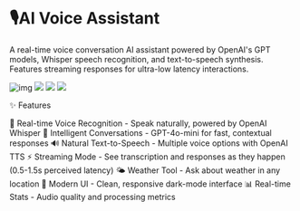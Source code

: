 # 🎙️AI Voice Assistant

A real-time voice conversation AI assistant powered by OpenAI's GPT models, Whisper speech recognition, and text-to-speech synthesis. Features streaming responses for ultra-low latency interactions.

![img](https://img.shields.io/badge/python-3.8+-blue.svg)
![](https://img.shields.io/badge/FastAPI-0.104+-green.svg)
![](https://img.shields.io/badge/OpenAI-API-orange.svg)
![](https://img.shields.io/badge/license-MIT-blue.svg)

✨ Features

🎤 Real-time Voice Recognition - Speak naturally, powered by OpenAI Whisper
🤖 Intelligent Conversations - GPT-4o-mini for fast, contextual responses
🔊 Natural Text-to-Speech - Multiple voice options with OpenAI TTS
⚡ Streaming Mode - See transcription and responses as they happen (0.5-1.5s perceived latency)
🌤️ Weather Tool - Ask about weather in any location
🎨 Modern UI - Clean, responsive dark-mode interface
📊 Real-time Stats - Audio quality and processing metrics
